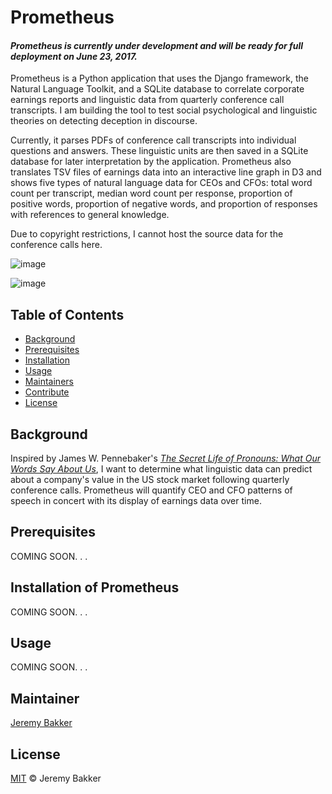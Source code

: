 # Prometheus

#### *Prometheus is currently under development and will be ready for full deployment on June 23, 2017.*

Prometheus is a Python application that uses the Django framework, the Natural Language Toolkit, and a SQLite database to correlate corporate earnings reports and linguistic data from quarterly conference call transcripts. I am building the tool to test social psychological and linguistic theories on detecting deception in discourse.

Currently, it parses PDFs of conference call transcripts into individual questions and answers. These linguistic units are then saved in a SQLite database for later interpretation by the application. Prometheus also translates TSV files of earnings data into an interactive line graph in D3 and shows five types of natural language data for CEOs and CFOs: total word count per transcript, median word count per response, proportion of positive words, proportion of negative words, and proportion of responses with references to general knowledge.

Due to copyright restrictions, I cannot host the source data for the conference calls here.

![image](https://user-images.githubusercontent.com/24864800/27188860-2b2c34e8-51b5-11e7-8731-b9ad3de15b01.png)

![image](https://user-images.githubusercontent.com/24864800/27188677-8e3f7dca-51b4-11e7-93d4-5e4340574c4e.png)

## Table of Contents

- [Background](#background)
- [Prerequisites](#prerequisites)
- [Installation](#installation)
- [Usage](#usage)
- [Maintainers](#maintainers)
- [Contribute](#contribute)
- [License](#license)

## Background

Inspired by James W. Pennebaker's [_The Secret Life of Pronouns: What Our Words Say About Us_](https://www.amazon.com/Secret-Life-Pronouns-Words-About/dp/1608194965), I want to determine what linguistic data can predict about a company's value in the US stock market following quarterly conference calls. Prometheus will quantify CEO and CFO patterns of speech in concert with its display of earnings data over time.


## Prerequisites

COMING SOON. . .

## Installation of Prometheus

COMING SOON. . .

## Usage

COMING SOON. . .

## Maintainer

[Jeremy Bakker](https://github.com/JeremyBakker)

## License

[MIT](LICENSE) © Jeremy Bakker

